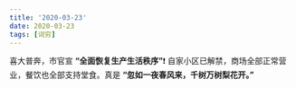 ```yaml
---
title: '2020-03-23'
date: 2020-03-23
tags: [词穷]
---
```


喜大普奔，市官宣 **“全面恢复生产生活秩序”**❗️ 自家小区已解禁，商场全部正常营业，餐饮也全部支持堂食。真是 **“忽如一夜春风来，千树万树梨花开。”**